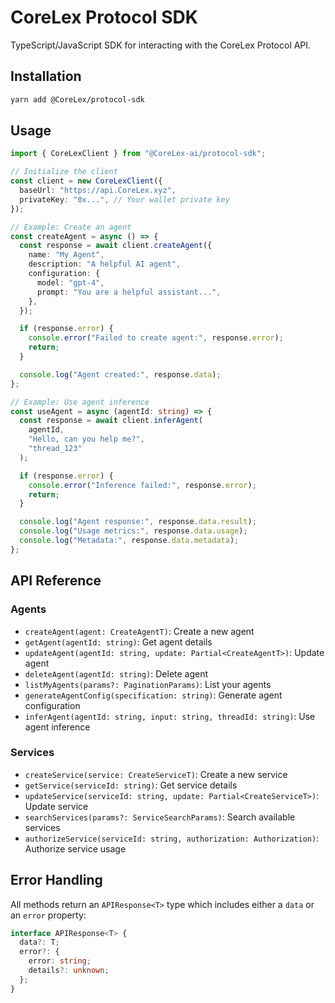 # CoreLex Protocol SDK

TypeScript/JavaScript SDK for interacting with the CoreLex Protocol API.

## Installation

```bash
yarn add @CoreLex/protocol-sdk
```

## Usage

```typescript
import { CoreLexClient } from "@CoreLex-ai/protocol-sdk";

// Initialize the client
const client = new CoreLexClient({
  baseUrl: "https://api.CoreLex.xyz",
  privateKey: "0x...", // Your wallet private key
});

// Example: Create an agent
const createAgent = async () => {
  const response = await client.createAgent({
    name: "My Agent",
    description: "A helpful AI agent",
    configuration: {
      model: "gpt-4",
      prompt: "You are a helpful assistant...",
    },
  });

  if (response.error) {
    console.error("Failed to create agent:", response.error);
    return;
  }

  console.log("Agent created:", response.data);
};

// Example: Use agent inference
const useAgent = async (agentId: string) => {
  const response = await client.inferAgent(
    agentId,
    "Hello, can you help me?",
    "thread_123"
  );

  if (response.error) {
    console.error("Inference failed:", response.error);
    return;
  }

  console.log("Agent response:", response.data.result);
  console.log("Usage metrics:", response.data.usage);
  console.log("Metadata:", response.data.metadata);
};
```

## API Reference

### Agents

- `createAgent(agent: CreateAgentT)`: Create a new agent
- `getAgent(agentId: string)`: Get agent details
- `updateAgent(agentId: string, update: Partial<CreateAgentT>)`: Update agent
- `deleteAgent(agentId: string)`: Delete agent
- `listMyAgents(params?: PaginationParams)`: List your agents
- `generateAgentConfig(specification: string)`: Generate agent configuration
- `inferAgent(agentId: string, input: string, threadId: string)`: Use agent inference

### Services

- `createService(service: CreateServiceT)`: Create a new service
- `getService(serviceId: string)`: Get service details
- `updateService(serviceId: string, update: Partial<CreateServiceT>)`: Update service
- `searchServices(params?: ServiceSearchParams)`: Search available services
- `authorizeService(serviceId: string, authorization: Authorization)`: Authorize service usage

## Error Handling

All methods return an `APIResponse<T>` type which includes either a `data` or an `error` property:

```typescript
interface APIResponse<T> {
  data?: T;
  error?: {
    error: string;
    details?: unknown;
  };
}
```
